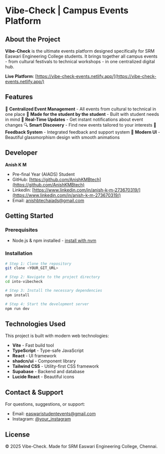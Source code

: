 # Vibe-Check | Campus Events Platform

## About the Project

**Vibe-Check** is the ultimate events platform designed specifically for SRM Easwari Engineering College students. It brings together all campus events - from cultural festivals to technical workshops - in one centralized digital hub.

**Live Platform**: [https://vibe-check-events.netlify.app/](https://vibe-check-events.netlify.app/)

## Features

🎯 **Centralized Event Management** - All events from cultural to technical in one place
👥 **Made for the student by the student** - Built with student needs in mind
🔄 **Real-Time Updates** - Get instant notifications about event changes
🔍 **Smart Discovery** - Find new events tailored to your interests
💬 **Feedback System** - Integrated feedback and support system
🎨 **Modern UI** - Beautiful glassmorphism design with smooth animations

## Developer

**Anish K M**
- Pre-final Year (AIADS) Student
- GitHub: [https://github.com/AnishKMBtech](https://github.com/AnishKMBtech)
- LinkedIn: [https://www.linkedin.com/in/anish-k-m-273670319/](https://www.linkedin.com/in/anish-k-m-273670319/)
- Email: anishbtechaiads@gmail.com

## Getting Started

### Prerequisites

- Node.js & npm installed - [install with nvm](https://github.com/nvm-sh/nvm#installing-and-updating)

### Installation

```sh
# Step 1: Clone the repository
git clone <YOUR_GIT_URL>

# Step 2: Navigate to the project directory
cd into-vibecheck

# Step 3: Install the necessary dependencies
npm install

# Step 4: Start the development server
npm run dev
```

## Technologies Used

This project is built with modern web technologies:

- **Vite** - Fast build tool
- **TypeScript** - Type-safe JavaScript
- **React** - UI framework
- **shadcn/ui** - Component library
- **Tailwind CSS** - Utility-first CSS framework
- **Supabase** - Backend and database
- **Lucide React** - Beautiful icons

## Contact & Support

For questions, suggestions, or support:
- Email: easwaristudentevents@gmail.com
- Instagram: [@your_instagram](https://instagram.com/your_instagram)

## License

© 2025 Vibe-Check. Made for SRM Easwari Engineering College, Chennai.
